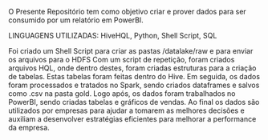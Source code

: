 O Presente Repositório tem como objetivo criar e prover dados para ser consumido por um relatório em PowerBI.

LINGUAGENS UTILIZADAS: HiveHQL, Python, Shell Script, SQL

Foi criado um Shell Script para criar as pastas /datalake/raw e para enviar os arquivos para o HDFS
Com um script de repetição, foram criados arquivos HQL, onde dentro destes, foram criadas estruturas para a criação de tabelas.
Estas tabelas foram feitas dentro do Hive.
Em seguida, os dados foram processados e tratados no Spark, sendo criados dataframes e salvos como .csv na pasta gold.
Logo após, os dados foram trabalhados no PowerBI, sendo criadas tabelas e gráficos de vendas.
Ao final os dados são utilizados por empresas para ajudar a tomarem as melhores decisões e auxiliam a desenvolver estratégias eficientes para melhorar a performance da empresa.
